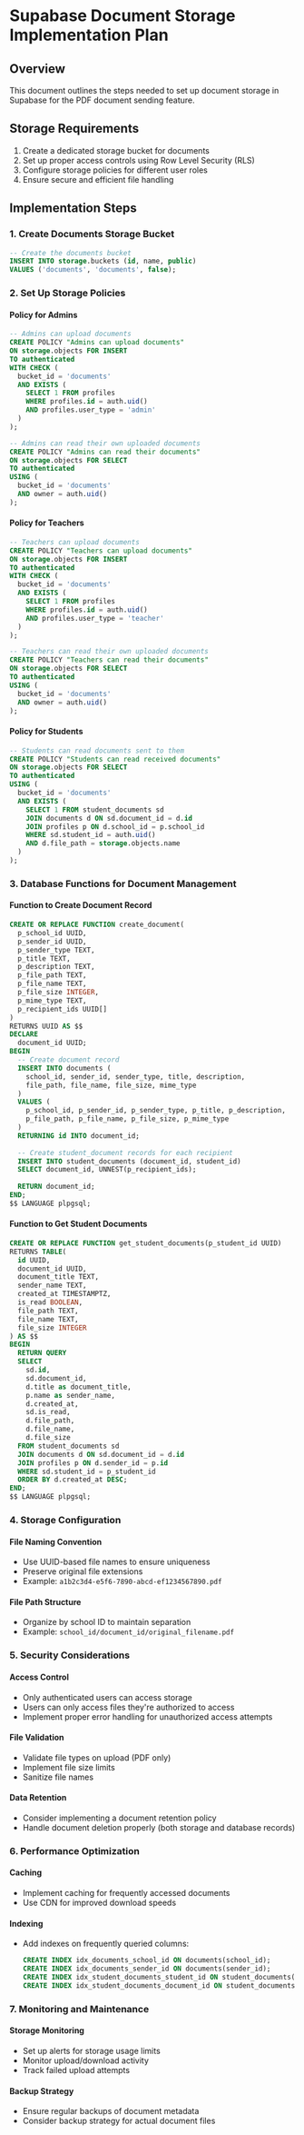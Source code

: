 # Supabase Document Storage Implementation Plan

## Overview
This document outlines the steps needed to set up document storage in Supabase for the PDF document sending feature.

## Storage Requirements
1. Create a dedicated storage bucket for documents
2. Set up proper access controls using Row Level Security (RLS)
3. Configure storage policies for different user roles
4. Ensure secure and efficient file handling

## Implementation Steps

### 1. Create Documents Storage Bucket
```sql
-- Create the documents bucket
INSERT INTO storage.buckets (id, name, public)
VALUES ('documents', 'documents', false);
```

### 2. Set Up Storage Policies

#### Policy for Admins
```sql
-- Admins can upload documents
CREATE POLICY "Admins can upload documents"
ON storage.objects FOR INSERT
TO authenticated
WITH CHECK (
  bucket_id = 'documents' 
  AND EXISTS (
    SELECT 1 FROM profiles 
    WHERE profiles.id = auth.uid() 
    AND profiles.user_type = 'admin'
  )
);

-- Admins can read their own uploaded documents
CREATE POLICY "Admins can read their documents"
ON storage.objects FOR SELECT
TO authenticated
USING (
  bucket_id = 'documents'
  AND owner = auth.uid()
);
```

#### Policy for Teachers
```sql
-- Teachers can upload documents
CREATE POLICY "Teachers can upload documents"
ON storage.objects FOR INSERT
TO authenticated
WITH CHECK (
  bucket_id = 'documents' 
  AND EXISTS (
    SELECT 1 FROM profiles 
    WHERE profiles.id = auth.uid() 
    AND profiles.user_type = 'teacher'
  )
);

-- Teachers can read their own uploaded documents
CREATE POLICY "Teachers can read their documents"
ON storage.objects FOR SELECT
TO authenticated
USING (
  bucket_id = 'documents'
  AND owner = auth.uid()
);
```

#### Policy for Students
```sql
-- Students can read documents sent to them
CREATE POLICY "Students can read received documents"
ON storage.objects FOR SELECT
TO authenticated
USING (
  bucket_id = 'documents'
  AND EXISTS (
    SELECT 1 FROM student_documents sd
    JOIN documents d ON sd.document_id = d.id
    JOIN profiles p ON d.school_id = p.school_id
    WHERE sd.student_id = auth.uid()
    AND d.file_path = storage.objects.name
  )
);
```

### 3. Database Functions for Document Management

#### Function to Create Document Record
```sql
CREATE OR REPLACE FUNCTION create_document(
  p_school_id UUID,
  p_sender_id UUID,
  p_sender_type TEXT,
  p_title TEXT,
  p_description TEXT,
  p_file_path TEXT,
  p_file_name TEXT,
  p_file_size INTEGER,
  p_mime_type TEXT,
  p_recipient_ids UUID[]
)
RETURNS UUID AS $$
DECLARE
  document_id UUID;
BEGIN
  -- Create document record
  INSERT INTO documents (
    school_id, sender_id, sender_type, title, description,
    file_path, file_name, file_size, mime_type
  )
  VALUES (
    p_school_id, p_sender_id, p_sender_type, p_title, p_description,
    p_file_path, p_file_name, p_file_size, p_mime_type
  )
  RETURNING id INTO document_id;
  
  -- Create student_document records for each recipient
  INSERT INTO student_documents (document_id, student_id)
  SELECT document_id, UNNEST(p_recipient_ids);
  
  RETURN document_id;
END;
$$ LANGUAGE plpgsql;
```

#### Function to Get Student Documents
```sql
CREATE OR REPLACE FUNCTION get_student_documents(p_student_id UUID)
RETURNS TABLE(
  id UUID,
  document_id UUID,
  document_title TEXT,
  sender_name TEXT,
  created_at TIMESTAMPTZ,
  is_read BOOLEAN,
  file_path TEXT,
  file_name TEXT,
  file_size INTEGER
) AS $$
BEGIN
  RETURN QUERY
  SELECT 
    sd.id,
    sd.document_id,
    d.title as document_title,
    p.name as sender_name,
    d.created_at,
    sd.is_read,
    d.file_path,
    d.file_name,
    d.file_size
  FROM student_documents sd
  JOIN documents d ON sd.document_id = d.id
  JOIN profiles p ON d.sender_id = p.id
  WHERE sd.student_id = p_student_id
  ORDER BY d.created_at DESC;
END;
$$ LANGUAGE plpgsql;
```

### 4. Storage Configuration

#### File Naming Convention
- Use UUID-based file names to ensure uniqueness
- Preserve original file extensions
- Example: `a1b2c3d4-e5f6-7890-abcd-ef1234567890.pdf`

#### File Path Structure
- Organize by school ID to maintain separation
- Example: `school_id/document_id/original_filename.pdf`

### 5. Security Considerations

#### Access Control
- Only authenticated users can access storage
- Users can only access files they're authorized to access
- Implement proper error handling for unauthorized access attempts

#### File Validation
- Validate file types on upload (PDF only)
- Implement file size limits
- Sanitize file names

#### Data Retention
- Consider implementing a document retention policy
- Handle document deletion properly (both storage and database records)

### 6. Performance Optimization

#### Caching
- Implement caching for frequently accessed documents
- Use CDN for improved download speeds

#### Indexing
- Add indexes on frequently queried columns:
  ```sql
  CREATE INDEX idx_documents_school_id ON documents(school_id);
  CREATE INDEX idx_documents_sender_id ON documents(sender_id);
  CREATE INDEX idx_student_documents_student_id ON student_documents(student_id);
  CREATE INDEX idx_student_documents_document_id ON student_documents(document_id);
  ```

### 7. Monitoring and Maintenance

#### Storage Monitoring
- Set up alerts for storage usage limits
- Monitor upload/download activity
- Track failed upload attempts

#### Backup Strategy
- Ensure regular backups of document metadata
- Consider backup strategy for actual document files